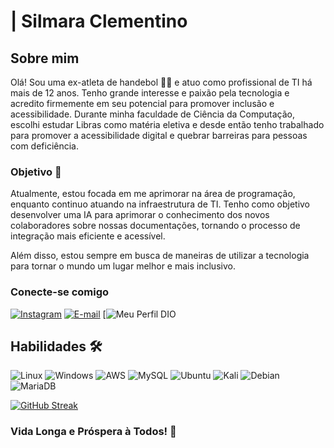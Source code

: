 # | Silmara Clementino

## Sobre mim
Olá! Sou uma ex-atleta de handebol 🤾‍♂️ e atuo como profissional de TI há mais de 12 anos. Tenho grande interesse e paixão pela tecnologia e acredito firmemente em seu potencial para promover inclusão e acessibilidade. Durante minha faculdade de Ciência da Computação, escolhi estudar Libras como matéria eletiva e desde então tenho trabalhado para promover a acessibilidade digital e quebrar barreiras para pessoas com deficiência.


### Objetivo 🎯

Atualmente, estou focada em me aprimorar na área de programação, enquanto continuo atuando na infraestrutura de TI. Tenho como objetivo desenvolver uma IA para aprimorar o conhecimento dos novos colaboradores sobre nossas documentações, tornando o processo de integração mais eficiente e acessível.

Além disso, estou sempre em busca de maneiras de utilizar a tecnologia para tornar o mundo um lugar melhor e mais inclusivo.

### Conecte-se comigo
[![Instagram](https://img.shields.io/badge/-Instagram-%23E4405F?style=for-the-badge&logo=instagram&logoColor=white)](https://www.instagram.com/sil_silva91/)
[![E-mail](https://img.shields.io/badge/-Email-000?style=for-the-badge&logo=microsoft-outlook&logoColor=007BFF)](mailto:silclementino91)
[![Meu Perfil DIO](https://www.dio.me/users/silclementino91)



###  
## Habilidades 🛠️

![Linux](https://img.shields.io/badge/Linux-000?style=for-the-badge&logo=linux&logoColor=FCC624)	![Windows](https://img.shields.io/badge/Windows-000?style=for-the-badge&logo=windows&logoColor=2CA5E0)
![AWS](https://img.shields.io/badge/AWS-000.svg?style=for-the-badge&logo=amazon-aws&logoColor=white)
![MySQL](https://img.shields.io/badge/MySQL-00000F?style=for-the-badge&logo=mysql&logoColor=white)
![Ubuntu](https://img.shields.io/badge/Ubuntu-35495E?style=for-the-badge&logo=ubuntu&logoColor=2CA5E0)
![Kali](https://img.shields.io/badge/Kali-268BEE?style=for-the-badge&logo=kalilinux&logoColor=white)
![Debian](https://img.shields.io/badge/Debian-D70A53?style=for-the-badge&logo=debian&logoColor=white)
![MariaDB](https://img.shields.io/badge/MariaDB-003545?style=for-the-badge&logo=mariadb&logoColor=white)



[![GitHub Streak](https://streak-stats.demolab.com?user=silclementino&locale=pt_BR)](https://git.io/streak-stats)


### Vida Longa e Próspera à Todos! 🖖

